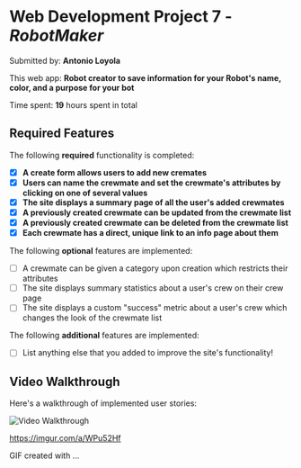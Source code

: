 # Web Development Project 7 - *RobotMaker*

Submitted by: **Antonio Loyola**

This web app: **Robot creator to save information for your Robot's name, color, and a purpose for your bot**

Time spent: **19** hours spent in total

## Required Features

The following **required** functionality is completed:

- [x] **A create form allows users to add new cremates**
- [x] **Users can name the crewmate and set the crewmate's attributes by clicking on one of several values**
- [x] **The site displays a summary page of all the user's added crewmates**
- [x] **A previously created crewmate can be updated from the crewmate list**
- [x] **A previously created crewmate can be deleted from the crewmate list**
- [x] **Each crewmate has a direct, unique link to an info page about them**

The following **optional** features are implemented:

- [ ] A crewmate can be given a category upon creation which restricts their attributes
- [ ] The site displays summary statistics about a user's crew on their crew page 
- [ ] The site displays a custom "success" metric about a user's crew which changes the look of the crewmate list

The following **additional** features are implemented:

* [ ] List anything else that you added to improve the site's functionality!

## Video Walkthrough

Here's a walkthrough of implemented user stories:

<img src='https://imgur.com/a/WPu52Hf' title='Video Walkthrough' width='' alt='Video Walkthrough' />

https://imgur.com/a/WPu52Hf

GIF created with ...  
<!-- Recommended tools:
[ScreenToGif](https://www.screentogif.com/) for Windows


## Notes

Describe any challenges encountered while building the app.

Strugging work with the data base but I did manage to create and update. I'm attempting to use the extenstion to continue to solve this.
After hours of frustration and with no avil with chatgpt I continued to ask my friend and he helped me debug my code for hours. It seemed that when I was trying to solve the intial router change with the unique id. I had the minconception of using layout as technical a navbar. Which all together that wasn't how it was supposed to be redone. He helped me through setting up my routes more effectively with numerous bugs occuring along the way while attempting to fix the detail page. After he helped me figure out the routes for the next day I retraced my steps at what he showed me to finish the update and delete portions.

## License

    Copyright [yyyy] [name of copyright owner]

    Licensed under the Apache License, Version 2.0 (the "License");
    you may not use this file except in compliance with the License.
    You may obtain a copy of the License at

        http://www.apache.org/licenses/LICENSE-2.0

    Unless required by applicable law or agreed to in writing, software
    distributed under the License is distributed on an "AS IS" BASIS,
    WITHOUT WARRANTIES OR CONDITIONS OF ANY KIND, either express or implied.
    See the License for the specific language governing permissions and
    limitations under the License.